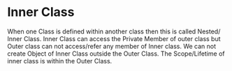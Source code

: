 # Inner Class
When one Class is defined within another class then this is called Nested/ Inner Class.
Inner Class can access the Private Member of outer class but Outer class can not access/refer any member of Inner class.
We can not create Object of Inner Class outside the Outer Class.
The Scope/Lifetime of inner class is within the Outer Class.
